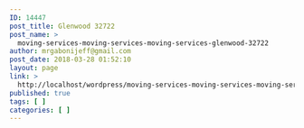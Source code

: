 ```yaml
---
ID: 14447
post_title: Glenwood 32722
post_name: >
  moving-services-moving-services-moving-services-glenwood-32722
author: mrgabonijeff@gmail.com
post_date: 2018-03-28 01:52:10
layout: page
link: >
  http://localhost/wordpress/moving-services-moving-services-moving-services-glenwood-32722/
published: true
tags: [ ]
categories: [ ]
---
```

